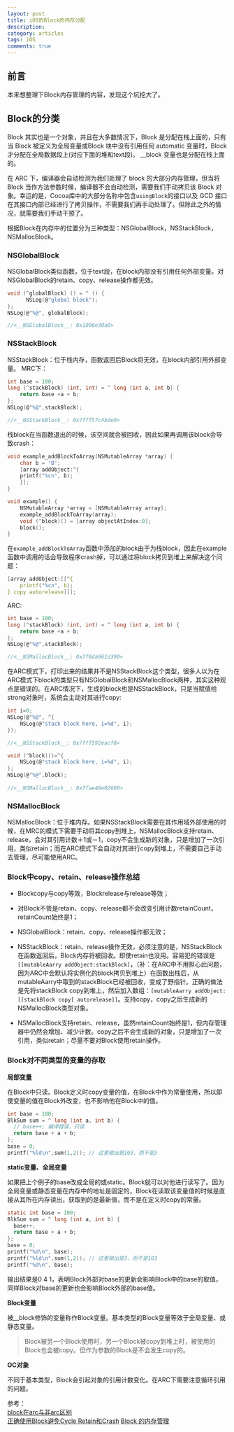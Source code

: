 ```yaml
---
layout: post
title: iOS的Block的内存分配
description: 
category: articles
tags: iOS
comments: true
---
```


## 前言

本来想整理下Block内存管理的内容，发现这个坑挖大了。

## Block的分类

Block 其实也是一个对象，并且在大多数情况下，Block 是分配在栈上面的，只有当 Block 被定义为全局变量或Block 块中没有引用任何 automatic 变量时，Block 才分配在全局数据段上(对应下面的堆和text段)。 __block 变量也是分配在栈上面的。

在 ARC 下，编译器会自动检测为我们处理了 block 的大部分内存管理，但当将 Block 当作方法参数时候，编译器不会自动检测，需要我们手动拷贝该 Block 对象。幸运的是，Cocoa库中的大部分名称中包含`usingBlock`的接口以及 GCD 接口在其接口内部已经进行了拷贝操作，不需要我们再手动处理了。但除此之外的情况，就需要我们手动干预了。 

根据Block在内存中的位置分为三种类型：NSGlobalBlock，NSStackBlock，NSMallocBlock。

### NSGlobalBlock

NSGlobalBlock类似函数，位于text段，在block内部没有引用任何外部变量。对NSGlobalBlock的retain、copy、release操作都无效。

```c
void (^globalBlock) () = ^ () {
      NSLog(@"global block");
};
NSLog(@"%@", globalBlock);

//<__NSGlobalBlock__: 0x1096e30a0>
```

### NSStackBlock

NSStackBlock：位于栈内存，函数返回后Block将无效，在block内部引用外部变量。
MRC下：

```c
int base = 100;
long (^stackBlock) (int, int) = ^ long (int a, int b) {
    return base +a + b;
};
NSLog(@"%@",stackBlock);

//<__NSStackBlock__: 0x7fff57c4bde0>
```

栈block在当函数退出的时候，该空间就会被回收，因此如果再调用该block会导致crash：

```c
void example_addBlockToArray(NSMutableArray *array) {
	char b = 'B';
	[array addObject:^{
    printf("%cn", b);
	}];
}

void example() {
	NSMutableArray *array = [NSMutableArray array];
	example_addBlockToArray(array);
	void (^block)() = [array objectAtIndex:0];
	block();
}
```

在`example_addBlockToArray`函数中添加的block由于为栈block，因此在example函数中调用的话会导致程序crash掉，可以通过将block拷贝到堆上来解决这个问题：

```c
[array addObject:[[^{
	printf("%cn", b);
} copy autorelease]]];
```

ARC:

```c
int base = 100;
long (^stackBlock) (int, int) = ^ long (int a, int b) {
    return base +a + b;
};
NSLog(@"%@",stackBlock);

//<__NSMallocBlock__: 0x7f8da961d390>
```

在ARC模式下，打印出来的结果并不是NSStackBlock这个类型，很多人以为在ARC模式下block的类型只有NSGlobalBlock和NSMallocBlock两种，其实这种观点是错误的。在ARC情况下，生成的block也是NSStackBlock，只是当赋值给strong对象时，系统会主动对其进行copy:

```c
int i=0;
NSLog(@"%@", ^{
    NSLog(@"stack block here, i=%d", i);
});

//<__NSStackBlock__: 0x7fff592eacf8>

void (^block)()=^{
    NSLog(@"stack block here, i=%d", i);
};
NSLog(@"%@",block);
    
//<__NSMallocBlock__: 0x7fae49e02660>
```

### NSMallocBlock

NSMallocBlock：位于堆内存。如果NSStackBlock需要在其作用域外部使用的时候，在MRC的模式下需要手动将其copy到堆上，NSMallocBlock支持retain、release，会对其引用计数＋1或－1，copy不会生成新的对象，只是增加了一次引用，类似retain；而在ARC模式下会自动对其进行copy到堆上，不需要自己手动去管理，尽可能使用ARC。

### Block中copy、retain、release操作总结

- Blockcopy与copy等效，Blockrelease与release等效；

- 对Block不管是retain、copy、release都不会改变引用计数retainCount，retainCount始终是1；

- NSGlobalBlock：retain、copy、release操作都无效；

- NSStackBlock：retain、release操作无效，必须注意的是，NSStackBlock在函数返回后，Block内存将被回收。即使retain也没用。容易犯的错误是`[[mutableAarry addObject:stackBlock]`，（补：在ARC中不用担心此问题，因为ARC中会默认将实例化的block拷贝到堆上）在函数出栈后，从mutableAarry中取到的stackBlock已经被回收，变成了野指针。正确的做法是先将stackBlock copy到堆上，然后加入数组：`[mutableAarry addObject:[[stackBlock copy] autorelease]]`。支持copy，copy之后生成新的NSMallocBlock类型对象。

- NSMallocBlock支持retain、release，虽然retainCount始终是1，但内存管理器中仍然会增加、减少计数。copy之后不会生成新的对象，只是增加了一次引用，类似retain；尽量不要对Block使用retain操作。

### Block对不同类型的变量的存取

**局部变量**

在Block中只读。Block定义时copy变量的值，在Block中作为常量使用，所以即使变量的值在Block外改变，也不影响他在Block中的值。

```c
int base = 100;
BlkSum sum = ^ long (int a, int b) {
  // base++; 编译错误，只读
  return base + a + b;
};
base = 0;
printf("%ld\n",sum(1,2)); // 这里输出是103，而不是3
```

**static变量、全局变量**

如果把上个例子的base改成全局的或static。Block就可以对他进行读写了。因为全局变量或静态变量在内存中的地址是固定的，Block在读取该变量值的时候是直接从其所在内存读出，获取到的是最新值，而不是在定义时copy的常量。

```c
static int base = 100;
BlkSum sum = ^ long (int a, int b) {
  base++;
  return base + a + b;
};
base = 0;
printf("%d\n", base);
printf("%ld\n",sum(1,2)); // 这里输出是3，而不是103
printf("%d\n", base);
```

输出结果是0 4 1，表明Block外部对base的更新会影响Block中的base的取值，同样Block对base的更新也会影响Block外部的base值。

**Block变量**

被__block修饰的变量称作Block变量。基本类型的Block变量等效于全局变量、或静态变量。

> Block被另一个Block使用时，另一个Block被copy到堆上时，被使用的Block也会被copy。但作为参数的Block是不会发生copy的。

**OC对象**

不同于基本类型，Block会引起对象的引用计数变化。在ARC下需要注意循环引用的问题。



参考：  
[block在arc与非arc区别](http://blog.qiumingxing.cn/ios/block%E5%9C%A8arc%E4%B8%8E%E9%9D%9Earc%E5%8C%BA%E5%88%AB/)  
[正确使用Block避免Cycle Retain和Crash](http://tanqisen.github.io/blog/2013/04/19/gcd-block-cycle-retain/)
[Block 的内存管理](http://www.tanhao.me/pieces/310.html/)